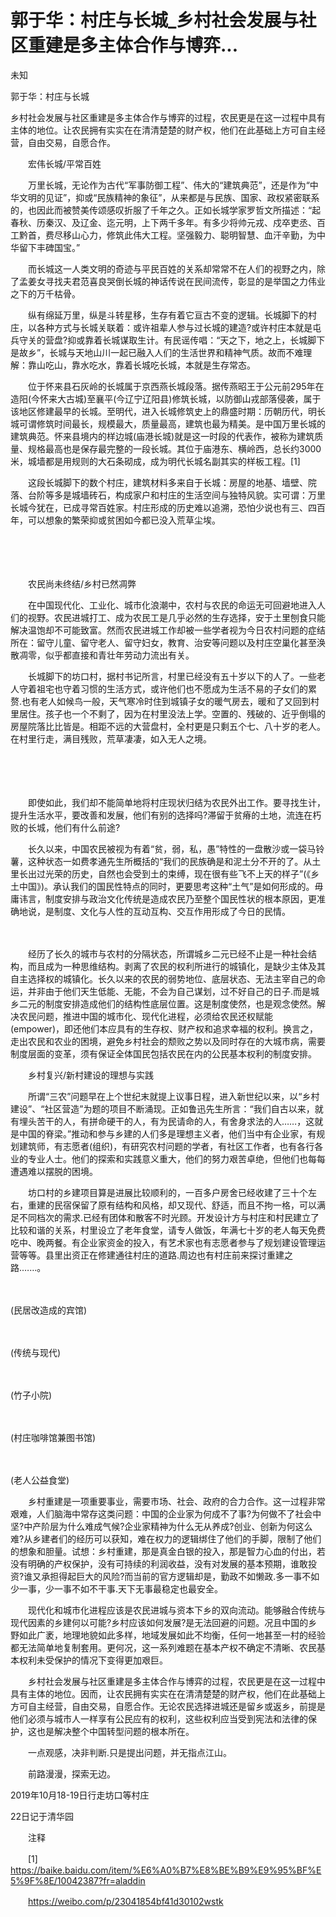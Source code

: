 # 郭于华：村庄与长城_乡村社会发展与社区重建是多主体合作与博弈...

未知

郭于华：村庄与长城

乡村社会发展与社区重建是多主体合作与博弈的过程，农民更是在这一过程中具有主体的地位。让农民拥有实实在在清清楚楚的财产权，他们在此基础上方可自主经营，自由交易，自愿合作。



 



　　宏伟长城/平常百姓



　　万里长城，无论作为古代“军事防御工程”、伟大的“建筑典范”，还是作为“中华文明的见证”，抑或“民族精神的象征”，从来都是与民族、国家、政权紧密联系的，也因此而被赞美传颂感叹折服了千年之久。正如长城学家罗哲文所描述：“起春秋、历秦汉、及辽金、迄元明，上下两千多年。有多少将帅元戎、戍卒吏丞、百工黔首，费尽移山心力，修筑此伟大工程。坚强毅力、聪明智慧、血汗辛勤，为中华留下丰碑国宝。”



　　而长城这一人类文明的奇迹与平民百姓的关系却常常不在人们的视野之内，除了孟姜女寻找夫君范喜良哭倒长城的神话传说在民间流传，彰显的是举国之力伟业之下的万千枯骨。



　　纵有绵延万里，纵是斗转星移，生存有着它亘古不变的逻辑。长城脚下的村庄，以各种方式与长城关联着：或许祖辈人参与过长城的建造?或许村庄本就是屯兵守关的营盘?抑或靠着长城谋取生计。有民谣传唱：“天之下，地之上，长城脚下是故乡”，长城与天地山川一起已融入人们的生活世界和精神气质。故而不难理解：靠山吃山，靠水吃水，靠着长城吃长城，本就是生存常态。



　　位于怀来县石灰岭的长城属于京西燕长城段落。据传燕昭王于公元前295年在造阳(今怀来大古城)至襄平(今辽宁辽阳县)修筑长城，以防御山戎部落侵袭，属于该地区修建最早的长城。至明代，进入长城修筑史上的鼎盛时期：历朝历代，明长城可谓修筑时间最长，规模最大，质量最高，建筑也最为精美。是中国万里长城的建筑典范。怀来县境内的样边城(庙港长城)就是这一时段的代表作，被称为建筑质量、规格最高也是保存最完整的一段长城。其位于庙港东、横岭西，总长约3000米，城墙都是用规则的大石条砌成，成为明代长城名副其实的样板工程。[1]



　　这段长城脚下的数个村庄，建筑材料多来自于长城：房屋的地基、墙壁、院落、台阶等多是城墙砖石，构成家户和村庄的生活空间与独特风貌。实可谓：万里长城今犹在，已成寻常百姓家。村庄形成的历史难以追溯，恐怕少说也有三、四百年，可以想象的繁荣抑或贫困如今都已没入荒草尘埃。



　　





 



　　





　　农民尚未终结/乡村已然凋弊



　　在中国现代化、工业化、城市化浪潮中，农村与农民的命运无可回避地进入人们的视野。农民进城打工、成为农民工是几乎必然的生存选择，安于土里刨食只能解决温饱却不可能致富。然而农民进城工作却被一些学者视为今日农村问题的症结所在：留守儿童、留守老人、留守妇女，教育、治安等问题以及村庄空巢化甚至涣散凋零，似乎都直接和青壮年劳动力流出有关。



　　长城脚下的坊口村，据村书记所言，村里已经没有五十岁以下的人了。一些老人守着祖宅也守着习惯的生活方式，或许他们也不愿成为生活不易的子女们的累赘.也有老人如候鸟一般，天气寒冷时住到城镇子女的暖气房去，暖和了又回到村里居住。孩子也一个不剩了，因为在村里没法上学。空置的、残破的、近乎倒塌的房屋院落比比皆是。相距不远的大营盘村，全村更是只剩五个七、八十岁的老人。在村里行走，满目残败，荒草凄凄，如入无人之境。



　　





 









 



　　





　　即使如此，我们却不能简单地将村庄现状归结为农民外出工作。要寻找生计，提升生活水平，要改善和发展，他们有别的选择吗?滞留于贫瘠的土地，流连在朽败的长城，他们有什么前途?



　　长久以来，中国农民被视为有着“贫，弱，私，愚”特性的一盘散沙或一袋马铃薯，这种状态一如费孝通先生所概括的“我们的民族确是和泥土分不开的了。从土里长出过光荣的历史，自然也会受到土的束缚，现在很有些飞不上天的样子”(《乡土中国》)。承认我们的国民性特点的同时，更要思考这种“土气”是如何形成的。毋庸讳言，制度安排与政治文化传统是造成农民乃至整个国民性状的根本原因，更准确地说，是制度、文化与人性的互动互构、交互作用形成了今日的民情。



　　





 



　　经历了长久的城市与农村的分隔状态，所谓城乡二元已经不止是一种社会结构，而且成为一种思维结构。剥离了农民的权利所进行的城镇化，是缺少主体及其自主选择权的城镇化。长久以来的农民的弱势地位、底层状态、无法主宰自己的命运，并非由于他们天生低能、无能，不会为自己谋划，过不好自己的日子.而是城乡二元的制度安排造成他们的结构性底层位置。这是制度使然，也是观念使然。解决农民问题，推进中国的城市化、现代化进程，必须给农民还权赋能(empower)，即还他们本应具有的生存权、财产权和追求幸福的权利。换言之，走出农民和农业的困境，避免乡村社会的颓败之势以及同时存在的大城市病，需要制度层面的变革，须有保证全体国民包括农民在内的公民基本权利的制度安排。



　　乡村复兴/新村建设的理想与实践



　　所谓“三农”问题早在上个世纪末就提上议事日程，进入新世纪以来，以“乡村建设”、“社区营造”为题的项目不断涌现。正如鲁迅先生所言：“我们自古以来，就有埋头苦干的人，有拼命硬干的人，有为民请命的人，有舍身求法的人……，这就是中国的脊梁。”推动和参与乡建的人们多是理想主义者，他们当中有企业家，有规划建筑师，有志愿者(组织)，有研究农村问题的学者，有社区工作者，也有各行各业的专业人士。他们的探索和实践意义重大，他们的努力艰苦卓绝，但他们也每每遭遇难以摆脱的困境。



　　坊口村的乡建项目算是进展比较顺利的，一百多户房舍已经收建了三十个左右，重建的民宿保留了原有结构和风格，却又现代、舒适，而且不拘一格，可以满足不同档次的需求.已经有团体和散客不时光顾。开发设计方与村庄和村民建立了比较和谐的关系，村里设立了老年食堂，请专人做饭，年满七十岁的老人每天免费吃中、晚两餐。有企业家资金的投入，有艺术家也有志愿者参与了规划建设管理运营等等。县里出资正在修建通往村庄的道路.周边也有村庄前来探讨重建之路.……。



　　





(民居改造成的宾馆)



　　





(传统与现代)



　　





(竹子小院)



　　





(村庄咖啡馆兼图书馆)



　　





(老人公益食堂)



　　乡村重建是一项重要事业，需要市场、社会、政府的合力合作。这一过程非常艰难，人们脑海中常存这类问题：中国的企业家为何成不了事?为何做不了社会中坚?中产阶层为什么难成气候?企业家精神为什么无从养成?创业、创新为何这么难?从乡建者们的经历可以获知，难在权力的逻辑绑住了他们的手脚，限制了他们的想象和胆量。试想：乡村重建，那是真金白银的投入，那是智力心血的付出，若没有明确的产权保护，没有可持续的利润收益，没有对发展的基本预期，谁敢投资?谁又承担得起巨大的风险?而当前的官方逻辑却是，勤政不如懒政.多一事不如少一事，少一事不如不干事.天下无事最稳定也最安全。



　　现代化和城市化进程应该是农民进城与资本下乡的双向流动。能够融合传统与现代因素的乡建何以可能?乡村应该如何发展?是无法回避的问题。况且中国的乡野如此广袤，地理地貌如此多样，地域发展如此不均衡，任何一地甚至一村的经验都无法简单地复制套用。更何况，这一系列难题在基本产权不确定不清晰、农民基本权利未受保护的情况下变得更加艰巨。



　　乡村社会发展与社区重建是多主体合作与博弈的过程，农民更是在这一过程中具有主体的地位。因而，让农民拥有实实在在清清楚楚的财产权，他们在此基础上方可自主经营，自由交易，自愿合作。无论农民选择进城还是留乡或返乡，前提是他们必须与城市人一样享有公民应有的权利，这些权利应当受到宪法和法律的保护，这也是解决整个中国转型问题的根本所在。



　　一点观感，决非判断.只是提出问题，并无指点江山。



　　前路漫漫，探索无边。



2019年10月18-19日行走坊口等村庄



22日记于清华园



　　注释



　　[1] https://baike.baidu.com/item/%E6%A0%B7%E8%BE%B9%E9%95%BF%E5%9F%8E/10042387?fr=aladdin



　　https://weibo.com/p/23041854bf41d30102wstk